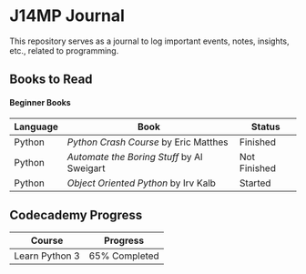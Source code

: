 # J14MP Journal
This repository serves as a journal to log important events, notes, insights, etc., related to programming.

## Books to Read

#### Beginner Books
| Language | Book | Status |
| --- | --- | ---|
| Python| *Python Crash Course* by Eric Matthes | Finished |
| Python| *Automate the Boring Stuff* by Al Sweigart | Not Finished |
| Python | *Object Oriented Python* by Irv Kalb | Started |

## Codecademy Progress
| Course | Progress |
|---|---|
|Learn Python 3 | 65% Completed |

